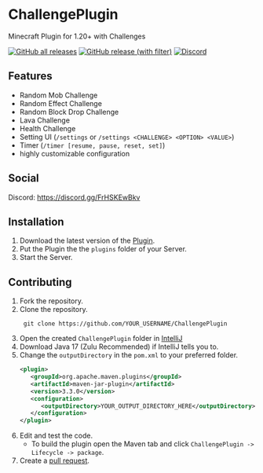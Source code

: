 # ChallengePlugin
Minecraft Plugin for 1.20+ with Challenges

[![GitHub all releases](https://img.shields.io/github/downloads/TgZ39/ChallengePlugin/total?style=flat&color=green)](https://www.github.com/TgZ39/ChallengePlugin/releases) [![GitHub release (with filter)](https://img.shields.io/github/v/release/TgZ39/ChallengePlugin)](https://www.github.com/TgZ39/ChallengePlugin/releases) [![Discord](https://img.shields.io/discord/961347168235585546?style=flat&logo=discord&label=Discord&link=https%3A%2F%2Fdiscord.gg%2FFrHSKEwBkv)](https://discord.gg/FrHSKEwBkv)


## Features
- Random Mob Challenge
- Random Effect Challenge
- Random Block Drop Challenge
- Lava Challenge
- Health Challenge
- Setting UI (`/settings` or `/settings <CHALLENGE> <OPTION> <VALUE>`)
- Timer (`/timer [resume, pause, reset, set]`)
- highly customizable configuration 


## Social
Discord: https://discord.gg/FrHSKEwBkv

## Installation
1. Download the latest version of the [Plugin](https://github.com/TgZ39/ChallengePlugin/releases/).
2. Put the Plugin the the `plugins` folder of your Server.
3. Start the Server.

## Contributing
1. Fork the repository.
2. Clone the repository.
   ```
    git clone https://github.com/YOUR_USERNAME/ChallengePlugin
   ```
3. Open the created `ChallengePlugin` folder in [IntelliJ](https://www.jetbrains.com/de-de/idea/)
4. Download Java 17 (Zulu Recommended) if IntelliJ tells you to.
5. Change the `outputDirectory` in the `pom.xml` to your preferred folder.
   ```xml
   <plugin>
      <groupId>org.apache.maven.plugins</groupId>
      <artifactId>maven-jar-plugin</artifactId>
      <version>3.3.0</version>
      <configuration>
         <outputDirectory>YOUR_OUTPUT_DIRECTORY_HERE</outputDirectory>
      </configuration>
   </plugin>
   ```
6. Edit and test the code.
   - To build the plugin open the Maven tab and click `ChallengePlugin -> Lifecycle -> package`.
7. Create a [pull request](https://docs.github.com/en/pull-requests/collaborating-with-pull-requests/proposing-changes-to-your-work-with-pull-requests/creating-a-pull-request-from-a-fork).
